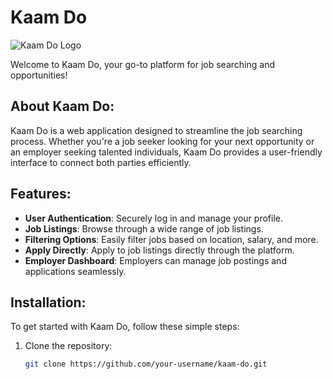 # Kaam Do 

![Kaam Do Logo](Kaam-Do/client/src/assets/banner.png)

Welcome to Kaam Do, your go-to platform for job searching and opportunities!

## About Kaam Do:

Kaam Do is a web application designed to streamline the job searching process. Whether you're a job seeker looking for your next opportunity or an employer seeking talented individuals, Kaam Do provides a user-friendly interface to connect both parties efficiently.

## Features:

- **User Authentication**: Securely log in and manage your profile.
- **Job Listings**: Browse through a wide range of job listings.
- **Filtering Options**: Easily filter jobs based on location, salary, and more.
- **Apply Directly**: Apply to job listings directly through the platform.
- **Employer Dashboard**: Employers can manage job postings and applications seamlessly.

## Installation:

To get started with Kaam Do, follow these simple steps:

1. Clone the repository:
   ```bash
   git clone https://github.com/your-username/kaam-do.git
